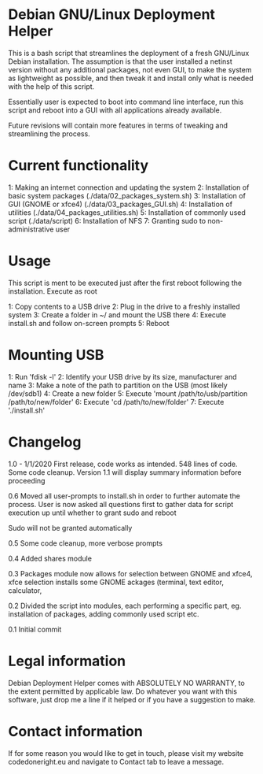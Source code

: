 Debian GNU/Linux Deployment Helper
==================================

This is a bash script that streamlines the deployment of a fresh GNU/Linux 
Debian installation. The assumption is that the user installed a  netinst 
version without any additional packages, not even GUI, to make the system 
as lightweight as possible, and then tweak it and install only what is needed 
with the help of this script.

Essentially user is expected to boot into command line interface, run this 
script and reboot into a GUI with all applications already available.

Future revisions will contain more features in terms of tweaking
and streamlining the process.


Current functionality
==================================
1: Making an internet connection and updating the system 
2: Installation of basic system packages (./data/02_packages_system.sh)
3: Installation of GUI (GNOME or xfce4) (./data/03_packages_GUI.sh)
4: Installation of utilities (./data/04_packages_utilities.sh)
5: Installation of commonly used script (./data/script)
6: Installation of NFS 
7: Granting sudo to non-administrative user

Usage
==================================
This script is ment to be executed just after the first reboot following 
the installation. Execute as root 

1: Copy contents to a USB drive
2: Plug in the drive to a freshly installed system
3: Create a folder in ~/ and mount the USB there
4: Execute install.sh and follow on-screen prompts
5: Reboot


Mounting USB
==================================
1: Run 'fdisk -l'
2: Identify your USB drive by its size, manufacturer and name
3: Make a note of the path to partition on the USB (most likely /dev/sdb1)
4: Create a new folder
5: Execute 'mount /path/to/usb/partition /path/to/new/folder'
6: Execute 'cd /path/to/new/folder'
7: Execute './install.sh'


Changelog
==================================

1.0 - 1/1/2020
First release, code works as intended. 548 lines of code. Some code 
cleanup. Version 1.1 will display summary information before proceeding

0.6
Moved all user-prompts to install.sh in order to further automate the process.
User is now asked all questions first to gather data for script execution 
up until whether to grant sudo and reboot

Sudo will not be granted automatically

0.5
Some code cleanup, more verbose prompts

0.4
Added shares module

0.3
Packages module now allows for selection between GNOME and xfce4, xfce selection
installs some GNOME ackages (terminal, text editor, calculator, 

0.2
Divided the script into modules, each performing a specific part, 
eg. installation of packages, adding commonly used script etc.

0.1
Initial commit


Legal information
==================================
Debian Deployment Helper comes with ABSOLUTELY NO WARRANTY, to the extent
permitted by applicable law. Do whatever you want with this software, just drop
me a line if it helped or if you have a suggestion to make.


Contact information
==================================
If for some reason you would like to get in touch, please visit my website
codedoneright.eu and navigate to Contact tab to leave a message.
